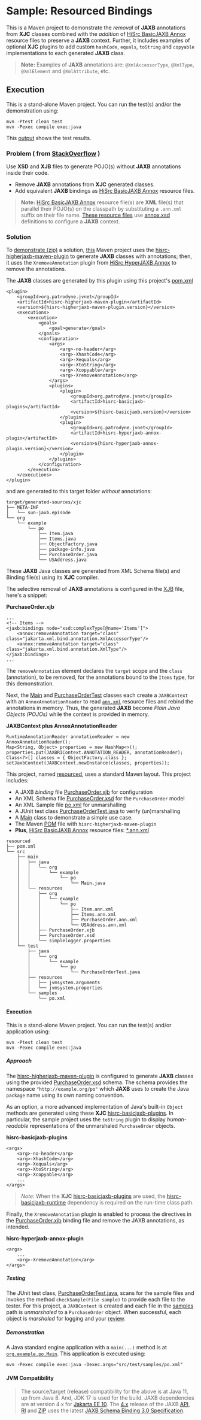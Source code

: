 # Sample: Resourced Bindings

This is a Maven project to demonstrate the *removal* of **JAXB** annotations from **XJC** classes combined with the *addition* of [HiSrc BasicJAXB Annox][3] resource files to preserve a **JAXB** context. Further, it includes examples of optional **XJC** plugins to add custom `hashCode`, `equals`, `toString` and `copyable` implementations to each generated **JAXB** class.

> **Note:** Examples of **JAXB** annotations are: `@XmlAccessorType`,  `@XmlType`, `@XmlElement` and `@XmlAttribute`, etc. 

## Execution

This is a stand-alone Maven project. You can run the test(s) and/or the demonstration using:

~~~
mvn -Ptest clean test
mvn -Pexec compile exec:java
~~~

This [output][22] shows the test results.

### Problem ( from [StackOverflow][1] )

Use **XSD** and **XJB** files to generate POJO(s) without **JAXB** annotations inside their code.

+ Remove **JAXB** annotations from **XJC** generated classes.
+ Add equivalent **JAXB** bindings as [HiSrc BasicJAXB Annox][3] resource files.

> **Note:** [HiSrc BasicJAXB Annox][3] resource file(s) are **XML** file(s) that parallel their POJO(s) on the classpath by substituting a `.ann.xml` suffix on their file name. [These resource files][4] use [annox.xsd][5] definitions to configure a **JAXB** context.

### Solution

To [demonstrate (zip)][6] a solution, [this][23] Maven project uses the [hisrc-higherjaxb-maven-plugin][7] to generate **JAXB** classes with annotations; then, it uses the `XremoveAnnotation` plugin from [HiSrc HyperJAXB Annox][2] to remove the annotations.

The **JAXB** classes are generated by this plugin using this project's [pom.xml][21]

~~~
<plugin>
    <groupId>org.patrodyne.jvnet</groupId>
    <artifactId>hisrc-higherjaxb-maven-plugin</artifactId>
    <version>${hisrc-higherjaxb-maven-plugin.version}</version>
    <executions>
        <execution>
            <goals>
                <goal>generate</goal>
            </goals>
            <configuration>
                <args>
                    <arg>-no-header</arg>
                    <arg>-XhashCode</arg>
                    <arg>-Xequals</arg>
                    <arg>-XtoString</arg>
                    <arg>-Xcopyable</arg>
                    <arg>-XremoveAnnotation</arg>
                </args>
                <plugins>
                    <plugin>
                        <groupId>org.patrodyne.jvnet</groupId>
                        <artifactId>hisrc-basicjaxb-plugins</artifactId>
                        <version>${hisrc-basicjaxb.version}</version>
                    </plugin>
                    <plugin>
                        <groupId>org.patrodyne.jvnet</groupId>
                        <artifactId>hisrc-hyperjaxb-annox-plugin</artifactId>
                        <version>${hisrc-hyperjaxb-annox-plugin.version}</version>
                    </plugin>
                </plugins>
            </configuration>
        </execution>
    </executions>
</plugin>
~~~

and are generated to this target folder *without* annotations:

~~~
target/generated-sources/xjc
├── META-INF
│   └── sun-jaxb.episode
└── org
    └── example
        └── po
            ├── Item.java
            ├── Items.java
            ├── ObjectFactory.java
            ├── package-info.java
            ├── PurchaseOrder.java
            └── USAddress.java
~~~

These **JAXB** Java classes are generated from XML Schema file(s) and Binding file(s) using its **XJC** compiler.

The selective removal of **JAXB** annotations is configured in the [XJB][30] file, here's a snippet:

**PurchaseOrder.xjb**
~~~
...
<!-- Items -->
<jaxb:bindings node="xsd:complexType[@name='Items']">
    <annox:removeAnnotation target="class" class="jakarta.xml.bind.annotation.XmlAccessorType"/>
    <annox:removeAnnotation target="class" class="jakarta.xml.bind.annotation.XmlType"/>
</jaxb:bindings>
...
~~~

The `removeAnnotation` element declares the `target` scope and the `class` (annotation), to be removed, for the annotations bound to the `Items` type, for this demonstration.

Next, the [Main][25] and [PurchaseOrderTest][33] classes each create a `JAXBContext` with an `AnnoxAnnotationReader` to read [`ann.xml`][4] resource files and rebind the annotations in memory. Thus, the generated **JAXB** become *Plain Java Objects (POJOs)* while the context is provided in memory.

**JAXBContext plus AnnoxAnnotationReader**
~~~
RuntimeAnnotationReader annotationReader = new AnnoxAnnotationReader();
Map<String, Object> properties = new HashMap<>();
properties.put(JAXBRIContext.ANNOTATION_READER, annotationReader);
Class<?>[] classes = { ObjectFactory.class };
setJaxbContext(JAXBContext.newInstance(classes, properties));
~~~

This project, named [resourced][23], uses a standard Maven layout. This project includes:

+ A JAXB *binding* file [PurchaseOrder.xjb][30] for configuration
+ An XML Schema file [PurchaseOrder.xsd][31] for the `PurchaseOrder` model
+ An XML Sample file [po.xml][36] for unmarshalling
+ A JUnit test class [PurchaseOrderTest.java][33] to verify (un)marshalling
+ A [Main][25] class to demonstrate a simple use case.
+ The Maven [POM][25] file with `hisrc-higherjaxb-maven-plugin`
+ **Plus**, [HiSrc BasicJAXB Annox][3] resource files: [\*.ann.xml][4]

~~~
resourced
├── pom.xml
└── src
    ├── main
    │   ├── java
    │   │   └── org
    │   │       └── example
    │   │           └── po
    │   │               └── Main.java
    │   └── resources
    │       ├── org
    │       │   └── example
    │       │       └── po
    │       │           ├── Item.ann.xml
    │       │           ├── Items.ann.xml
    │       │           ├── PurchaseOrder.ann.xml
    │       │           └── USAddress.ann.xml
    │       ├── PurchaseOrder.xjb
    │       ├── PurchaseOrder.xsd
    │       └── simplelogger.properties
    └── test
        ├── java
        │   └── org
        │       └── example
        │           └── po
        │               └── PurchaseOrderTest.java
        ├── resources
        │   ├── jvmsystem.arguments
        │   └── jvmsystem.properties
        └── samples
            └── po.xml
~~~

#### Execution

This is a stand-alone Maven project. You can run the test(s) and/or application using:

~~~
mvn -Ptest clean test
mvn -Pexec compile exec:java
~~~

##### Approach

The [hisrc-higherjaxb-maven-plugin][7] is configured to generate **JAXB** classes using the provided [PurchaseOrder.xsd][31] schema. The schema provides the namespace `"http://example.org/po"` which **JAXB** uses to create the Java `package` name using its own naming convention.

As an option, a more advanced implementation of Java's built-in `Object` methods are generated using these **XJC** [hisrc-basicjaxb-plugins][8]. In particular, the sample project uses the `toString` plugin to display *human-readable* representations of the unmarshaled `PurchaseOrder` objects.

**hisrc-basicjaxb-plugins**
~~~
<args>
    <arg>-no-header</arg>
    <arg>-XhashCode</arg>
    <arg>-Xequals</arg>
    <arg>-XtoString</arg>
    <arg>-Xcopyable</arg>
    ...
</args>
~~~

> *Note:* When the **XJC** [hisrc-basicjaxb-plugins][8] are used, the [hisrc-basicjaxb-runtime][8] dependency is required on the run-time class path.

Finally, the `XremoveAnnotation` plugin is enabled to process the directives in the [PurchaseOrder.xjb][30] binding file and remove the JAXB annotations, as intended.

**hisrc-hyperjaxb-annox-plugin**
~~~
<args>
    ...
    <arg>-XremoveAnnotation</arg>
</args>
~~~

##### Testing

The JUnit test class, [PurchaseOrderTest.java][33], scans for the sample files and invokes the method `checkSample(File sample)` to provide each file to the tester. For this project, a `JAXBContext` is created and each file in the [samples][37] path is *unmarshaled* to a `PurchaseOrder` object. When successful, each object is *marshaled* for logging and your [review][22].

##### Demonstration

A Java standard engine application with a `main(...)` method is at [`org.example.po.Main`][25]. This application is executed using:

~~~
mvn -Pexec compile exec:java -Dexec.args="src/test/samples/po.xml"
~~~

#### JVM Compatibility

> The source/target (release) compatibility for the above is at Java 11, up from Java 8. And, JDK 17 is used for the build. JAXB dependencies are at version 4.x for [Jakarta EE 10][15]. The [4.x][11] release of the JAXB [API][12], [RI][13] and [ZIP][16] uses the latest [JAXB Schema Binding 3.0 Specification][14].

<!-- References -->

[1]: https://stackoverflow.com/questions/76095099/
[2]: https://github.com/patrodyne/hisrc-hyperjaxb-annox#readme
[3]: https://github.com/patrodyne/hisrc-basicjaxb-annox#readme
[4]: https://github.com/patrodyne/hisrc-hyperjaxb-annox/blob/master/assembly/samples/resourced/src/main/resources/org/example/po/
[5]: https://github.com/patrodyne/hisrc-basicjaxb-annox/blob/master/core/src/main/resources/annox.xsd
[6]: https://github.com/patrodyne/hisrc-hyperjaxb-annox/releases/download/2.1.0/hisrc-hyperjaxb-annox-sample-resourced-2.1.0-mvn-src.zip
[7]: https://github.com/patrodyne/hisrc-higherjaxb#readme
[8]: https://github.com/patrodyne/hisrc-basicjaxb#readme
[10]: https://jakarta.ee/specifications/xml-binding/
[11]: https://jakarta.ee/specifications/xml-binding/4.0/
[12]: https://github.com/jakartaee/jaxb-api/tree/4.0.0-RELEASE
[13]: https://github.com/eclipse-ee4j/jaxb-ri/tree/4.0.2-RI-RELEASE/jaxb-ri
[14]: https://jakarta.ee/xml/ns/jaxb/bindingschema_3_0.xsd
[15]: https://projects.eclipse.org/projects/ee4j.jaxb-impl/releases/4.0.0
[16]: https://repo1.maven.org/maven2/com/sun/xml/bind/jaxb-ri/4.0.2/
[20]: https://github.com/patrodyne/hisrc-hyperjaxb-annox/blob/master/assembly/samples/resourced/pom.xml
[21]: https://github.com/patrodyne/hisrc-hyperjaxb-annox/blob/master/assembly/samples/resourced/project-pom.xml
[22]: https://github.com/patrodyne/hisrc-hyperjaxb-annox/blob/master/assembly/samples/resourced/OUTPUT.txt
[23]: https://github.com/patrodyne/hisrc-hyperjaxb-annox/blob/master/assembly/samples/resourced/README.md
[24]: https://github.com/patrodyne/hisrc-hyperjaxb-annox/blob/master/assembly/samples/resourced/bin/run.sh
[25]: https://github.com/patrodyne/hisrc-hyperjaxb-annox/blob/master/assembly/samples/resourced/src/main/java/org/example/po/Main.java
[26]: https://github.com/patrodyne/hisrc-hyperjaxb-annox/blob/master/assembly/samples/resourced/src/main/resources/org/example/po/Item.ann.xml
[27]: https://github.com/patrodyne/hisrc-hyperjaxb-annox/blob/master/assembly/samples/resourced/src/main/resources/org/example/po/Items.ann.xml
[28]: https://github.com/patrodyne/hisrc-hyperjaxb-annox/blob/master/assembly/samples/resourced/src/main/resources/org/example/po/PurchaseOrder.ann.xml
[29]: https://github.com/patrodyne/hisrc-hyperjaxb-annox/blob/master/assembly/samples/resourced/src/main/resources/org/example/po/USAddress.ann.xml
[30]: https://github.com/patrodyne/hisrc-hyperjaxb-annox/blob/master/assembly/samples/resourced/src/main/resources/PurchaseOrder.xjb
[31]: https://github.com/patrodyne/hisrc-hyperjaxb-annox/blob/master/assembly/samples/resourced/src/main/resources/PurchaseOrder.xsd
[32]: https://github.com/patrodyne/hisrc-hyperjaxb-annox/blob/master/assembly/samples/resourced/src/main/resources/simplelogger.properties
[33]: https://github.com/patrodyne/hisrc-hyperjaxb-annox/blob/master/assembly/samples/resourced/src/test/java/org/example/po/PurchaseOrderTest.java
[34]: https://github.com/patrodyne/hisrc-hyperjaxb-annox/blob/master/assembly/samples/resourced/src/test/resources/jvmsystem.arguments
[35]: https://github.com/patrodyne/hisrc-hyperjaxb-annox/blob/master/assembly/samples/resourced/src/test/resources/jvmsystem.properties
[36]: https://github.com/patrodyne/hisrc-hyperjaxb-annox/blob/master/assembly/samples/resourced/src/test/samples/po.xml
[37]: https://github.com/patrodyne/hisrc-hyperjaxb-annox/blob/master/assembly/samples/resourced/src/test/samples/
